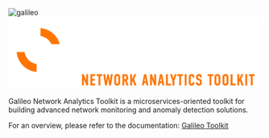 ![galileo](img/gnat-light.pnggnat-light.png#gh-light-mode-only)
![galileo](img/gnat-dark.png#gh-dark-mode-only)


Galileo Network Analytics Toolkit is a microservices-oriented toolkit for building advanced network monitoring and anomaly detection solutions. 

For an overview, please refer to the documentation: [Galileo Toolkit](https://galileotoolkit.org/)

